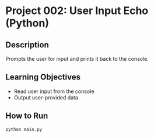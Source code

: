 # Project 002: User Input Echo (Python)

## Description
Prompts the user for input and prints it back to the console.

## Learning Objectives
- Read user input from the console
- Output user-provided data

## How to Run
```
python main.py
```

